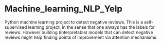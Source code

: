 # Machine_learning_NLP_Yelp
 
 Python machine learning project to detect negative reviews.
 This is a self-supervised learning project, in the sense that one always has the labels for reviews.
 However building (interpretable) models that can detect negative reviews might help finding points of improvement via attention mechanisms.
